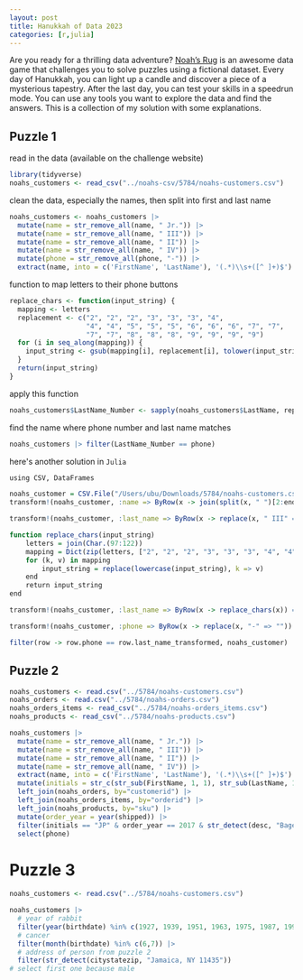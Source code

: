 ```yaml
---
layout: post
title: Hanukkah of Data 2023
categories: [r,julia]
---
```


Are you ready for a thrilling data adventure? [Noah’s Rug](https://hanukkah.bluebird.sh/5784/) is an awesome data game that challenges you to solve puzzles using a fictional dataset. Every day of Hanukkah, you can light up a candle and discover a piece of a mysterious tapestry. After the last day, you can test your skills in a speedrun mode. You can use any tools you want to explore the data and find the answers.
This is a collection of my solution with some explanations.

## Puzzle 1

read in the data (available on the challenge website)
```R
library(tidyverse)
noahs_customers <- read_csv("../noahs-csv/5784/noahs-customers.csv")
```

clean the data, especially the names, then split into first and last name
```R
noahs_customers <- noahs_customers |>
  mutate(name = str_remove_all(name, " Jr.")) |>
  mutate(name = str_remove_all(name, " III")) |>
  mutate(name = str_remove_all(name, " II")) |>
  mutate(name = str_remove_all(name, " IV")) |>
  mutate(phone = str_remove_all(phone, "-")) |>
  extract(name, into = c('FirstName', 'LastName'), '(.*)\\s+([^ ]+)$')
```

function to map letters to their phone buttons
```R
replace_chars <- function(input_string) {
  mapping <- letters
  replacement <- c("2", "2", "2", "3", "3", "3", "4", 
                   "4", "4", "5", "5", "5", "6", "6", "6", "7", "7", 
                   "7", "7", "8", "8", "8", "9", "9", "9", "9")
  for (i in seq_along(mapping)) {
    input_string <- gsub(mapping[i], replacement[i], tolower(input_string))
  }
  return(input_string)
}
```
apply this function
```R
noahs_customers$LastName_Number <- sapply(noahs_customers$LastName, replace_chars)
```
find the name where phone number and last name matches
```R
noahs_customers |> filter(LastName_Number == phone)
```

here's another solution in `Julia`

```R
using CSV, DataFrames

noahs_customer = CSV.File("/Users/ubu/Downloads/5784/noahs-customers.csv") |> DataFrame
transform!(noahs_customer, :name => ByRow(x -> join(split(x, " ")[2:end], " ")) => :last_name)

transform!(noahs_customer, :last_name => ByRow(x -> replace(x, " III" => "", " IV" => "", " Jr." => "")) => :last_name)

function replace_chars(input_string)
    letters = join(Char.(97:122))
    mapping = Dict(zip(letters, ["2", "2", "2", "3", "3", "3", "4", "4", "4", "5", "5", "5", "6", "6", "6", "7", "7", "7", "7", "8", "8", "8", "9", "9", "9", "9"]))
    for (k, v) in mapping
        input_string = replace(lowercase(input_string), k => v)
    end
    return input_string
end

transform!(noahs_customer, :last_name => ByRow(x -> replace_chars(x)) => :last_name_transformed)

transform!(noahs_customer, :phone => ByRow(x -> replace(x, "-" => "")) => :phone)

filter(row -> row.phone == row.last_name_transformed, noahs_customer)
```

## Puzzle 2

```R
noahs_customers <- read.csv("../5784/noahs-customers.csv")
noahs_orders <- read.csv("../5784/noahs-orders.csv")
noahs_orders_items <- read_csv("../5784/noahs-orders_items.csv")
noahs_products <- read_csv("../5784/noahs-products.csv")

noahs_customers |>
  mutate(name = str_remove_all(name, " Jr.")) |>
  mutate(name = str_remove_all(name, " III")) |>
  mutate(name = str_remove_all(name, " II")) |>
  mutate(name = str_remove_all(name, " IV")) |>
  extract(name, into = c('FirstName', 'LastName'), '(.*)\\s+([^ ]+)$') |>
  mutate(initials = str_c(str_sub(FirstName, 1, 1), str_sub(LastName, 1, 1))) |>
  left_join(noahs_orders, by="customerid") |>
  left_join(noahs_orders_items, by="orderid") |>
  left_join(noahs_products, by="sku") |>
  mutate(order_year = year(shipped)) |>
  filter(initials == "JP" & order_year == 2017 & str_detect(desc, "Bagel")) |>
  select(phone)
```

# Puzzle 3

```R
noahs_customers <- read.csv("../5784/noahs-customers.csv")

noahs_customers |>
  # year of rabbit
  filter(year(birthdate) %in% c(1927, 1939, 1951, 1963, 1975, 1987, 1999, 2011, 2023)) |>
  # cancer
  filter(month(birthdate) %in% c(6,7)) |>
  # address of person from puzzle 2
  filter(str_detect(citystatezip, "Jamaica, NY 11435"))
# select first one because male
```
